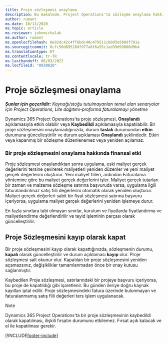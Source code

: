 ```yaml
---
title: Proje sözleşmesi onaylama
description: Bu makalede, Project Operations'ta sözleşme onaylama hakkında bilgiler yer almaktadır.
author: rumant
ms.date: 10/13/2020
ms.topic: article
ms.reviewer: johnmichalak
ms.author: rumant
ms.openlocfilehash: 0e92dc42c4ff6bdc40c479511c80d3e500df781a
ms.sourcegitcommit: 6cfc50d89528df977a8f6a55c1ad39d99800d9b4
ms.translationtype: HT
ms.contentlocale: tr-TR
ms.lasthandoff: 06/03/2022
ms.locfileid: "8930020"
---
```

# <a name="confirm-a-project-contract"></a>Proje sözleşmesi onaylama

_**Şunlar için geçerlidir:** Kaynağı/stoğu tutulmayanları temel alan senaryolar için Project Operations, Lite dağıtımı-proforma faturalamayı yönetme_

Dynamics 365 Project Operations'ta proje sözleşmesi, **Onaylandı** açıklamasıyla etkin olabilir veya **Kaybedildi** açıklamasıyla kapatılabilir. Bir proje sözleşmesini onaylamadığınızda, durum **taslak** durumundan **etkin** durumuna güncelleştirilir ve durum açıklaması **Onaylandı** şeklindedir. Etkin veya kapanmış bir sözleşme düzenlenemez veya yeniden açılamaz. 

### <a name="financial-impact-of-confirming-a-project-contract"></a>Bir proje sözleşmesini onaylama hakkında finansal etki

Proje sözleşmesi onaylandıktan sonra uygulama, eski maliyet gerçek değerlerini tersine çevirerek maliyetleri yeniden düzenler ve yeni maliyet gerçek değerlerini oluşturur. Yeni maliyet fiileri, ardından Faturalama yöntemine göre bu maliyet gerçek değerlerini işler. Maliyet gerçek tutarları bir zaman ve malzeme sözleşme satırına başvuruda varsa, uygulama ilgili faturalandırılmaz satış fiili değerlerini otomatik olarak yeniden oluşturur. Maliyet gerçek değerleri sabit bir fiyat sözleşmesi satırına başvuru içeriyorsa, uygulama maliyet gerçek değerlerini yeniden işlemeye durur.

En fazla sınırlara tabi olmayan sınırlar, kurulum ve fiyatlarda fiyatlandırma ve maliyetlendirme değerlendirilir ve teyid işleminin parçası olarak güncelleştirilir.

## <a name="close-a-project-contract-as-lost"></a>Proje Sözleşmesini kayıp olarak kapat

Bir proje sözleşmesini kayıp olarak kapattığınızda, sözleşmenin durumu, **kapalı** olarak güncelleştirilir ve durum açıklaması **kayıp** olur. Proje sözleşmesi salt okunur olur. Kapatılan bir proje sözleşmesini yeniden açamazsınız, değişiklikler tamamlanmadan önce bir onay kutusu sağlanmıştır.

Kaybedilen Proje sözleşmesi, satırlarındaki bir projeye başvuru içeriyorsa, bu proje de kapatıldığı gibi işaretlenir. Bu günden ileriye doğru kaynak kayıtları iptal edilir. Proje sözleşmesindeki fatura üzerinde bulunmayan ve faturalanmamış satış fiili değerleri ters işlem uygulanacak.

> [!NOTE]
> Dynamics 365 Project Operations'ta bir proje sözleşmesinin kaybedildi olarak kapatılması, ilişkili fırsatın durumunu etkilemez. Fırsat açık kalacak ve el ile kapatılması gerekir.


[!INCLUDE[footer-include](../../includes/footer-banner.md)]